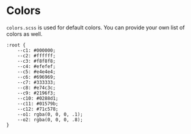 # Colors
`colors.scss` is used for default colors. You can provide your own list of colors as well.

```
:root {
	--c1: #000000;
	--c2: #ffffff;
	--c3: #f8f8f8;
	--c4: #efefef;
	--c5: #e4e4e4;
	--c6: #696969;
	--c7: #333333;
	--c8: #e74c3c;
	--c9: #2196f3;
	--c10: #0288d1;
	--c11: #01579b;
	--c12: #71c578;
	--o1: rgba(0, 0, 0, .1);
	--o2: rgba(0, 0, 0, .8);
}
```
